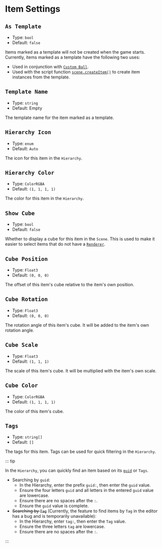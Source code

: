 # Item Settings

## `As Template`

- Type: `bool`
- Default: `false`

Items marked as a template will not be created when the game starts. Currently, items marked as a template have the following two uses:

- Used in conjunction with [`Custom Ball`](../sceneSettings/customBall).
- Used with the script function [`scene.createItem()`](https://github.com/Withered-Flower-0422/BST/blob/main/_Typings/gameApi/modules/scene.d.ts) to create item instances from the template.

## `Template Name`<badge text="As Template = true" />

- Type: `string`
- Default: Empty

The template name for the item marked as a template.

## `Hierarchy Icon`

- Type: `enum`
- Default: `Auto`

The icon for this item in the `Hierarchy`.

## `Hierarchy Color`

- Type: `ColorRGBA`
- Default: `(1, 1, 1, 1)`

The color for this item in the `Hierarchy`.

## `Show Cube`

- Type: `bool`
- Default: `false`

Whether to display a cube for this item in the `Scene`. This is used to make it easier to select items that do not have a [`Renderer`](renderer).

## `Cube Position`<badge text="Display Cube = true" />

- Type: `Float3`
- Default: `(0, 0, 0)`

The offset of this item's cube relative to the item's own position.

## `Cube Rotation`<badge text="Display Cube = true" />

- Type: `Float3`
- Default: `(0, 0, 0)`

The rotation angle of this item's cube. It will be added to the item's own rotation angle.

## `Cube Scale`<badge text="Display Cube = true" />

- Type: `Float3`
- Default: `(1, 1, 1)`

The scale of this item's cube. It will be multiplied with the item's own scale.

## `Cube Color`<badge text="Display Cube = true" />

- Type: `ColorRGBA`
- Default: `(1, 1, 1, 1)`

The color of this item's cube.

## `Tags`

- Type: `string[]`
- Default: `[]`

The tags for this item. Tags can be used for quick filtering in the `Hierarchy`.

::: tip

In the `Hierarchy`, you can quickly find an item based on its [`guid`](item#Guid) or `Tags`.

- Searching by `guid`:
  - In the Hierarchy, enter the prefix `guid:`, then enter the `guid` value.
  - Ensure the four letters `guid` and all letters in the entered `guid` value are lowercase.
  - Ensure there are no spaces after the `:`.
  - Ensure the `guid` value is complete.
- ~~Searching by `Tag`~~ (Currently, the feature to find items by `Tag` in the editor has a bug and is temporarily unavailable):
  - In the Hierarchy, enter `tag:`, then enter the `Tag` value.
  - Ensure the three letters `tag` are lowercase.
  - Ensure there are no spaces after the `:`.

:::
